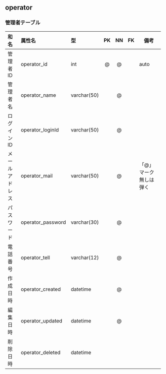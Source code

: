 ## operator
### 管理者テーブル

|和名|属性名|型|PK|NN|FK|備考|
|:---|:---|:---|:---:|:---:|:---:|---|
|管理者ID|operator_id|int|@|@||auto|
|管理者名|operator_name|varchar(50)||@|||
|ログインID|operator_loginId|varchar(50)||@|||
|メールアドレス|operator_mail|varchar(50)||@||「@」マーク無しは弾く|
|パスワード|operator_password|varchar(30)||@||
|電話番号|operator_tell|varchar(12)||@|||
|作成日時|operator_created|datetime||@|||
|編集日時|operator_updated|datetime||@|||
|削除日時|operator_deleted|datetime|||||
